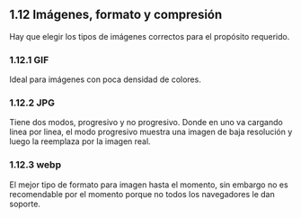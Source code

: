 ## 1.12 Imágenes, formato y compresión

Hay que elegir los tipos de imágenes correctos para el propósito
requerido.

### 1.12.1 GIF

Ideal para imágenes con poca densidad de colores.

### 1.12.2 JPG

Tiene dos modos, progresivo y no progresivo. Donde en uno va cargando
linea por linea, el modo progresivo muestra una imagen de baja
resolución y luego la reemplaza por la imagen real.

### 1.12.3 webp

El mejor tipo de formato para imagen hasta el momento, sin embargo no es
recomendable por el momento porque no todos los navegadores le dan
soporte.

